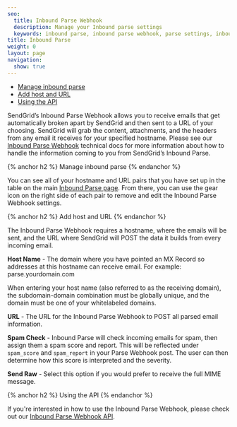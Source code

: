 ```yaml
---
seo:
  title: Inbound Parse Webhook
  description: Manage your Inbound parse settings
  keywords: inbound parse, inbound parse webhook, parse settings, inbound parse settings
title: Inbound Parse
weight: 0
layout: page
navigation:
  show: true
---
```


- [Manage inbound parse](#-manage-inbound-parse)
- [Add host and URL](#-Add-host-and-url)
- [Using the API](#-Using-the-API)

SendGrid’s Inbound Parse Webhook allows you to receive emails that get automatically broken apart by SendGrid and then sent to a URL of your choosing. SendGrid will grab the content, attachments, and the headers from any email it receives for your specified hostname. Please see our [Inbound Parse Webhook]({{root_url}}/Classroom/Basics/Inbound_Parse_Webhook/setting_up_the_inbound_parse_webhook.html) technical docs for more information about how to handle the information coming to you from SendGrid’s Inbound Parse.

{% anchor h2 %}
Manage inbound parse
{% endanchor %}

You can see all of your hostname and URL pairs that you have set up in the table on the main [Inbound Parse page](https://app.sendgrid.com/settings/parse). From there, you can use the gear icon on the right side of each pair to remove and edit the Inbound Parse Webhook settings.

{% anchor h2 %}
Add host and URL
{% endanchor %}

The Inbound Parse Webhook requires a hostname, where the emails will be sent, and the URL where SendGrid will POST the data it builds from every incoming email.

**Host Name** - The domain where you have pointed an MX Record so addresses at this hostname can receive email. For example: parse.yourdomain.com

When entering your host name (also referred to as the receiving domain), the subdomain-domain combination must be globally unique, and the domain must be one of your whitelabeled domains.

**URL** - The URL for the Inbound Parse Webhook to POST all parsed email information.

**Spam Check** - Inbound Parse will check incoming emails for spam, then assign them a spam score and report. This will be reflected under `spam_score` and `spam_report` in your Parse Webhook post. The user can then determine how this score is interpreted and the severity.

**Send Raw** - Select this option if you would prefer to receive the full MIME message.

{% anchor h2 %}
Using the API
{% endanchor %}

If you're interested in how to use the Inbound Parse Webhook, please check out our [Inbound Parse Webhook API]({{root_url}}/API_Reference/Web_API_v3/Webhooks/parse.html).

